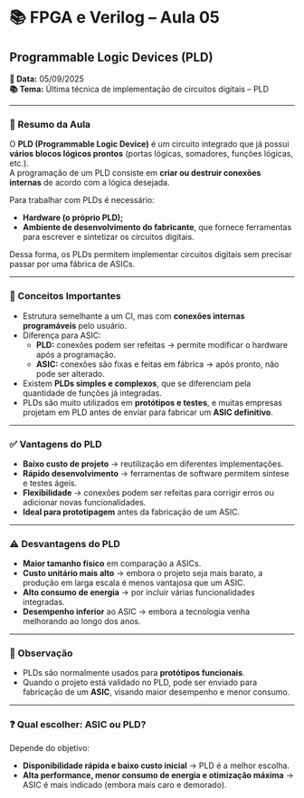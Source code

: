 # 📚 FPGA e Verilog – Aula 05  
## Programmable Logic Devices (PLD)  

**📅 Data:** 05/09/2025  
**📚 Tema:** Última técnica de implementação de circuitos digitais – PLD  

---

### 📖 Resumo da Aula
O **PLD (Programmable Logic Device)** é um circuito integrado que já possui **vários blocos lógicos prontos** (portas lógicas, somadores, funções lógicas, etc.).  
A programação de um PLD consiste em **criar ou destruir conexões internas** de acordo com a lógica desejada.  

Para trabalhar com PLDs é necessário:  
- **Hardware (o próprio PLD);**  
- **Ambiente de desenvolvimento do fabricante**, que fornece ferramentas para escrever e sintetizar os circuitos digitais.  

Dessa forma, os PLDs permitem implementar circuitos digitais sem precisar passar por uma fábrica de ASICs.  

---

### 🔎 Conceitos Importantes
- Estrutura semelhante a um CI, mas com **conexões internas programáveis** pelo usuário.  
- Diferença para ASIC:  
  - **PLD:** conexões podem ser refeitas → permite modificar o hardware após a programação.  
  - **ASIC:** conexões são fixas e feitas em fábrica → após pronto, não pode ser alterado.  
- Existem **PLDs simples e complexos**, que se diferenciam pela quantidade de funções já integradas.  
- PLDs são muito utilizados em **protótipos e testes**, e muitas empresas projetam em PLD antes de enviar para fabricar um **ASIC definitivo**.  

---

### ✅ Vantagens do PLD
- **Baixo custo de projeto** → reutilização em diferentes implementações.  
- **Rápido desenvolvimento** → ferramentas de software permitem síntese e testes ágeis.  
- **Flexibilidade** → conexões podem ser refeitas para corrigir erros ou adicionar novas funcionalidades.  
- **Ideal para prototipagem** antes da fabricação de um ASIC.  

---

### ⚠️ Desvantagens do PLD
- **Maior tamanho físico** em comparação a ASICs.  
- **Custo unitário mais alto** → embora o projeto seja mais barato, a produção em larga escala é menos vantajosa que um ASIC.  
- **Alto consumo de energia** → por incluir várias funcionalidades integradas.  
- **Desempenho inferior** ao ASIC → embora a tecnologia venha melhorando ao longo dos anos.  

---

### 📌 Observação
- PLDs são normalmente usados para **protótipos funcionais**.  
- Quando o projeto está validado no PLD, pode ser enviado para fabricação de um **ASIC**, visando maior desempenho e menor consumo.  

---

### ❓ Qual escolher: ASIC ou PLD?
Depende do objetivo:  
- **Disponibilidade rápida e baixo custo inicial** → PLD é a melhor escolha.  
- **Alta performance, menor consumo de energia e otimização máxima** → ASIC é mais indicado (embora mais caro e demorado).  
